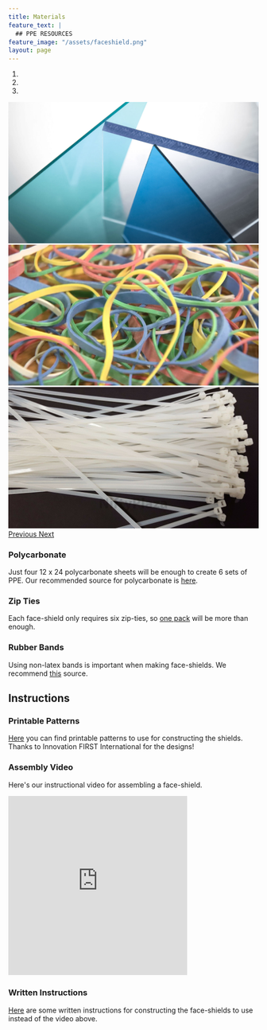 ```yaml
---
title: Materials
feature_text: |
  ## PPE RESOURCES
feature_image: "/assets/faceshield.png"
layout: page
---
```


<div id="carouselExampleIndicators" class="carousel slide" data-ride="carousel">
  <ol class="carousel-indicators">
    <li data-target="#carouselExampleIndicators" data-slide-to="0" class="active"></li>
    <li data-target="#carouselExampleIndicators" data-slide-to="1"></li>
    <li data-target="#carouselExampleIndicators" data-slide-to="2"></li>
  </ol>
  <div class="carousel-inner">
    <div class="carousel-item active">
      <img class="d-block w-100" src="/assets/ppe-slideshow/1.jpg" alt="Polycarbonate">
    </div>
    <div class="carousel-item">
      <img class="d-block w-100" src="/assets/ppe-slideshow/2.jpg" alt="Zip Ties">
    </div>
    <div class="carousel-item">
      <img class="d-block w-100" src="/assets/ppe-slideshow/3.jpg" alt="Rubber Bands">
    </div>
  </div>
  <a class="carousel-control-prev" href="#carouselExampleIndicators" role="button" data-slide="prev">
    <span class="carousel-control-prev-icon" aria-hidden="true"></span>
    <span class="sr-only">Previous</span>
  </a>
  <a class="carousel-control-next" href="#carouselExampleIndicators" role="button" data-slide="next">
    <span class="carousel-control-next-icon" aria-hidden="true"></span>
    <span class="sr-only">Next</span>
  </a>
</div>

### Polycarbonate 

Just four 12 x 24 polycarbonate sheets will be enough to create 6 sets of PPE. Our recommended source for polycarbonate is [here](https://www.robosource.net/covid-plastic-sheets/455-030-12-24-polycarbonate-sheet-coronavirus-face-shields-1-32.html).

### Zip Ties

Each face-shield only requires six zip-ties, so [one pack](https://www.cabletiesandmore.com/natural-zip-ties-nylon) will be more than enough.

### Rubber Bands

Using non-latex bands is important when making face-shields. We recommend [this](https://www.amazon.com/Alliance-37176-Non-Latex-Contains-Approx/dp/B008X09W26?th=1) source.

## Instructions

### Printable Patterns

[Here](https://content.vexrobotics.com/docs/RobotShieldDIY20200406.pdf) you can find printable patterns to use for constructing the shields. Thanks to Innovation FIRST International for the designs!

### Assembly Video

Here's our instructional video for assembling a face-shield.
<iframe width="360" height="360" src="https://www.youtube.com/embed/oAEGOlwv3QE" frameborder="0" allow="accelerometer; autoplay; encrypted-media; gyroscope; picture-in-picture" allowfullscreen></iframe>

### Written Instructions

[Here](https://content.vexrobotics.com/docs/RobotShield-BI-5.pdf) are some written instructions for constructing the face-shields to use instead of the video above.
